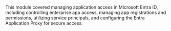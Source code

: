 This module covered managing application access in Microsoft Entra ID, including controlling enterprise app access, managing app registrations and permissions, utilizing service principals, and configuring the Entra Application Proxy for secure access.
